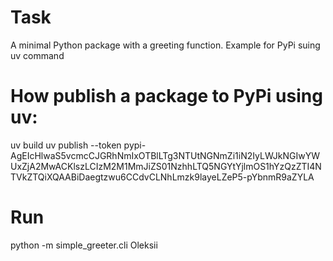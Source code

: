 # Task
A minimal Python package with a greeting function. Example for PyPi suing uv command


# How publish a package to PyPi using uv:

uv build
uv publish --token pypi-AgEIcHlwaS5vcmcCJGRhNmIxOTBlLTg3NTUtNGNmZi1iN2IyLWJkNGIwYWUxZjA2MwACKlszLCIzM2M1MmJiZS01NzhhLTQ5NGYtYjlmOS1hYzQzZTI4NTVkZTQiXQAABiDaegtzwu6CCdvCLNhLmzk9layeLZeP5-pYbnmR9aZYLA


# Run
python -m simple_greeter.cli Oleksii
